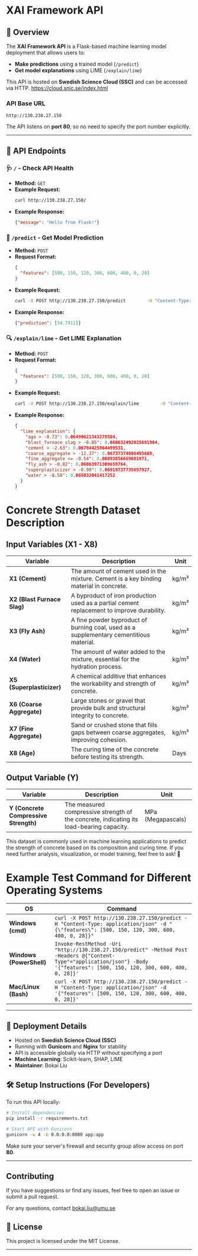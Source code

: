 # XAI Framework API

## 📖 Overview

The **XAI Framework API** is a Flask-based machine learning model deployment that allows users to:

- **Make predictions** using a trained model (`/predict`)
- **Get model explanations** using LIME (`/explain/lime`)

This API is hosted on **Swedish Science Cloud (SSC)** and can be accessed via HTTP.
https://cloud.snic.se/index.html

### API Base URL
```
http://130.238.27.150
```
The API listens on **port 80**, so no need to specify the port number explicitly.

---

## 🔧 API Endpoints

### 🩺 `/` - Check API Health
- **Method:** `GET`
- **Example Request:**
  ```bash
  curl http://130.238.27.150/
  ```
- **Example Response:**
  ```json
  {"message": "Hello from Flask!"}
  ```

### 🔮 `/predict` - Get Model Prediction
- **Method:** `POST`
- **Request Format:**
  ```json
  {
    "features": [500, 150, 120, 300, 600, 400, 0, 28]
  }
  ```
- **Example Request:**
  ```bash
  curl -X POST http://130.238.27.150/predict        -H "Content-Type: application/json"        -d '{"features": [500, 150, 120, 300, 600, 400, 0, 28]}'
  ```
- **Example Response:**
  ```json
  {"prediction": [54.7911]}
  ```

### 🔍 `/explain/lime` - Get LIME Explanation
- **Method:** `POST`
- **Request Format:**
  ```json
  {
    "features": [500, 150, 120, 300, 600, 400, 0, 28]
  }
  ```
- **Example Request:**
  ```bash
  curl -X POST http://130.238.27.150/explain/lime        -H "Content-Type: application/json"        -d '{"features": [500, 150, 120, 300, 600, 400, 0, 28]}'
  ```
- **Example Response:**
  ```json
  {
    "lime_explanation": {
      "age > -0.73": 0.06499621343278504,
      "blast_furnace_slag > -0.85": 0.060632492025681904,
      "cement > -2.63": 0.06784425864499531,
      "coarse_aggregate > -12.37": 0.06737374806495669,
      "fine_aggregate <= -9.54": 0.06893856659681971,
      "fly_ash > -0.82": 0.06063971309659764,
      "superplasticizer > -0.90": 0.06919737735657927,
      "water > -8.50": 0.065032041417252
    }
  }
  ```

# **Concrete Strength Dataset Description**

## **Input Variables (X1 - X8)**

| **Variable** | **Description** | **Unit** |
|-------------|---------------|----------|
| **X1 (Cement)** | The amount of cement used in the mixture. Cement is a key binding material in concrete. | kg/m³ |
| **X2 (Blast Furnace Slag)** | A byproduct of iron production used as a partial cement replacement to improve durability. | kg/m³ |
| **X3 (Fly Ash)** | A fine powder byproduct of burning coal, used as a supplementary cementitious material. | kg/m³ |
| **X4 (Water)** | The amount of water added to the mixture, essential for the hydration process. | kg/m³ |
| **X5 (Superplasticizer)** | A chemical additive that enhances the workability and strength of concrete. | kg/m³ |
| **X6 (Coarse Aggregate)** | Large stones or gravel that provide bulk and structural integrity to concrete. | kg/m³ |
| **X7 (Fine Aggregate)** | Sand or crushed stone that fills gaps between coarse aggregates, improving cohesion. | kg/m³ |
| **X8 (Age)** | The curing time of the concrete before testing its strength. | Days |

## **Output Variable (Y)**

| **Variable** | **Description** | **Unit** |
|-------------|---------------|----------|
| **Y (Concrete Compressive Strength)** | The measured compressive strength of the concrete, indicating its load-bearing capacity. | MPa (Megapascals) |

This dataset is commonly used in machine learning applications to predict the strength of concrete based on its composition and curing time. If you need further analysis, visualization, or model training, feel free to ask! 🚀

# **Example Test Command for Different Operating Systems**

| OS                     | Command |
|------------------------|---------|
| **Windows (cmd)** | `curl -X POST http://130.238.27.150/predict -H "Content-Type: application/json" -d "{\"features\": [500, 150, 120, 300, 600, 400, 0, 28]}"` |
| **Windows (PowerShell)** | `Invoke-RestMethod -Uri "http://130.238.27.150/predict" -Method Post -Headers @{"Content-Type"="application/json"} -Body '{"features": [500, 150, 120, 300, 600, 400, 0, 28]}'` |
| **Mac/Linux (Bash)** | `curl -X POST http://130.238.27.150/predict -H "Content-Type: application/json" -d '{"features": [500, 150, 120, 300, 600, 400, 0, 28]}'` |





---

## 🚀 Deployment Details

- Hosted on **Swedish Science Cloud (SSC)**
- Running with **Gunicorn** and **Nginx** for stability
- API is accessible globally via HTTP without specifying a port
- **Machine Learning**: Scikit-learn, SHAP, LIME
- **Maintainer**: Bokai Liu

## 🛠 Setup Instructions (For Developers)

To run this API locally:

```bash
# Install dependencies
pip install -r requirements.txt

# Start API with Gunicorn
gunicorn -w 4 -b 0.0.0.0:8000 app:app
```

Make sure your server's firewall and security group allow access on port **80**.

---

## Contributing
If you have suggestions or find any issues, feel free to open an issue or submit a pull request.

For any questions, contact bokai.liu@umu.se




## 📝 License

This project is licensed under the MIT License.

---
